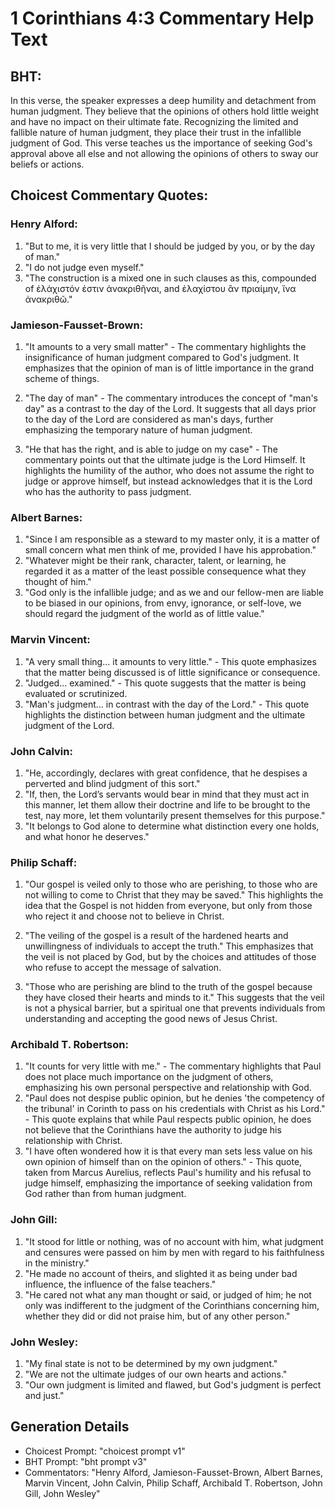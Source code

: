 # 1 Corinthians 4:3 Commentary Help Text

## BHT:
In this verse, the speaker expresses a deep humility and detachment from human judgment. They believe that the opinions of others hold little weight and have no impact on their ultimate fate. Recognizing the limited and fallible nature of human judgment, they place their trust in the infallible judgment of God. This verse teaches us the importance of seeking God's approval above all else and not allowing the opinions of others to sway our beliefs or actions.

## Choicest Commentary Quotes:
### Henry Alford:
1. "But to me, it is very little that I should be judged by you, or by the day of man."
2. "I do not judge even myself."
3. "The construction is a mixed one in such clauses as this, compounded of ἐλάχιστόν ἐστιν ἀνακριθῆναι, and ἐλαχίστου ἂν πριαίμην, ἵνα ἀνακριθῶ."

### Jamieson-Fausset-Brown:
1. "It amounts to a very small matter" - The commentary highlights the insignificance of human judgment compared to God's judgment. It emphasizes that the opinion of man is of little importance in the grand scheme of things.

2. "The day of man" - The commentary introduces the concept of "man's day" as a contrast to the day of the Lord. It suggests that all days prior to the day of the Lord are considered as man's days, further emphasizing the temporary nature of human judgment.

3. "He that has the right, and is able to judge on my case" - The commentary points out that the ultimate judge is the Lord Himself. It highlights the humility of the author, who does not assume the right to judge or approve himself, but instead acknowledges that it is the Lord who has the authority to pass judgment.

### Albert Barnes:
1. "Since I am responsible as a steward to my master only, it is a matter of small concern what men think of me, provided I have his approbation."
2. "Whatever might be their rank, character, talent, or learning, he regarded it as a matter of the least possible consequence what they thought of him."
3. "God only is the infallible judge; and as we and our fellow-men are liable to be biased in our opinions, from envy, ignorance, or self-love, we should regard the judgment of the world as of little value."

### Marvin Vincent:
1. "A very small thing... it amounts to very little." - This quote emphasizes that the matter being discussed is of little significance or consequence.
2. "Judged... examined." - This quote suggests that the matter is being evaluated or scrutinized.
3. "Man's judgment... in contrast with the day of the Lord." - This quote highlights the distinction between human judgment and the ultimate judgment of the Lord.

### John Calvin:
1. "He, accordingly, declares with great confidence, that he despises a perverted and blind judgment of this sort."
2. "If, then, the Lord’s servants would bear in mind that they must act in this manner, let them allow their doctrine and life to be brought to the test, nay more, let them voluntarily present themselves for this purpose."
3. "It belongs to God alone to determine what distinction every one holds, and what honor he deserves."

### Philip Schaff:
1. "Our gospel is veiled only to those who are perishing, to those who are not willing to come to Christ that they may be saved." This highlights the idea that the Gospel is not hidden from everyone, but only from those who reject it and choose not to believe in Christ.

2. "The veiling of the gospel is a result of the hardened hearts and unwillingness of individuals to accept the truth." This emphasizes that the veil is not placed by God, but by the choices and attitudes of those who refuse to accept the message of salvation.

3. "Those who are perishing are blind to the truth of the gospel because they have closed their hearts and minds to it." This suggests that the veil is not a physical barrier, but a spiritual one that prevents individuals from understanding and accepting the good news of Jesus Christ.

### Archibald T. Robertson:
1. "It counts for very little with me." - The commentary highlights that Paul does not place much importance on the judgment of others, emphasizing his own personal perspective and relationship with God.
2. "Paul does not despise public opinion, but he denies 'the competency of the tribunal' in Corinth to pass on his credentials with Christ as his Lord." - This quote explains that while Paul respects public opinion, he does not believe that the Corinthians have the authority to judge his relationship with Christ.
3. "I have often wondered how it is that every man sets less value on his own opinion of himself than on the opinion of others." - This quote, taken from Marcus Aurelius, reflects Paul's humility and his refusal to judge himself, emphasizing the importance of seeking validation from God rather than from human judgment.

### John Gill:
1. "It stood for little or nothing, was of no account with him, what judgment and censures were passed on him by men with regard to his faithfulness in the ministry."
2. "He made no account of theirs, and slighted it as being under bad influence, the influence of the false teachers."
3. "He cared not what any man thought or said, or judged of him; he not only was indifferent to the judgment of the Corinthians concerning him, whether they did or did not praise him, but of any other person."

### John Wesley:
1. "My final state is not to be determined by my own judgment."
2. "We are not the ultimate judges of our own hearts and actions."
3. "Our own judgment is limited and flawed, but God's judgment is perfect and just."


## Generation Details
- Choicest Prompt: "choicest prompt v1"
- BHT Prompt: "bht prompt v3"
- Commentators: "Henry Alford, Jamieson-Fausset-Brown, Albert Barnes, Marvin Vincent, John Calvin, Philip Schaff, Archibald T. Robertson, John Gill, John Wesley"
